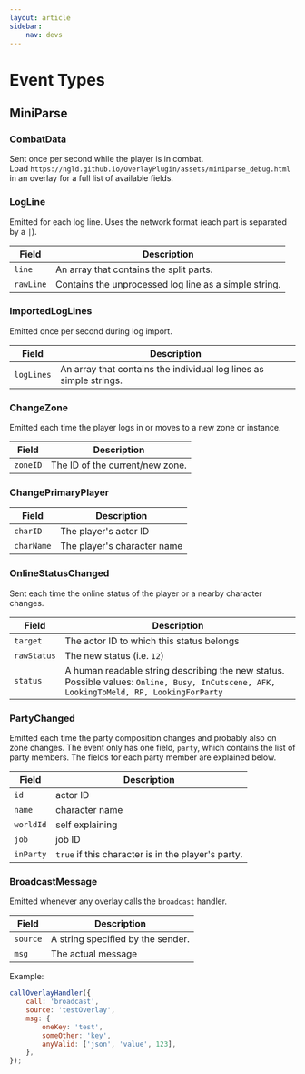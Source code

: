 ```yaml
---
layout: article
sidebar:
    nav: devs
---
```


# Event Types

## MiniParse

### CombatData

Sent once per second while the player is in combat.<br>
Load `https://ngld.github.io/OverlayPlugin/assets/miniparse_debug.html` in an overlay for a full list of available fields.

### LogLine

Emitted for each log line. Uses the network format (each part is separated by a `|`).

Field | Description
------|--------------
`line`|An array that contains the split parts.
`rawLine`|Contains the unprocessed log line as a simple string.

### ImportedLogLines

Emitted once per second during log import.

Field | Description
------|--------------
`logLines`|An array that contains the individual log lines as simple strings.

### ChangeZone

Emitted each time the player logs in or moves to a new zone or instance.

Field | Description
------|--------------
`zoneID`|The ID of the current/new zone.

### ChangePrimaryPlayer

Field | Description
------|--------------
`charID`|The player's actor ID
`charName`|The player's character name

### OnlineStatusChanged

Sent each time the online status of the player or a nearby character changes.

Field | Description
------|--------------
`target`|The actor ID to which this status belongs
`rawStatus`|The new status (i.e. `12`)
`status`|A human readable string describing the new status. Possible values: `Online, Busy, InCutscene, AFK, LookingToMeld, RP, LookingForParty`

### PartyChanged

Emitted each time the party composition changes and probably also on zone changes. The event only has one field, `party`, which contains the list of party members. The fields for each party member are explained below.

Field | Description
------|--------------
`id`|actor ID
`name`|character name
`worldId`|self explaining
`job`|job ID
`inParty`|`true` if this character is in the player's party.

### BroadcastMessage

Emitted whenever any overlay calls the `broadcast` handler.

Field | Description
------|--------------
`source`|A string specified by the sender.
`msg`|The actual message

Example:
```js
callOverlayHandler({
	call: 'broadcast',
	source: 'testOverlay',
	msg: {
		oneKey: 'test',
		someOther: 'key',
		anyValid: ['json', 'value', 123],
	},
});
````

